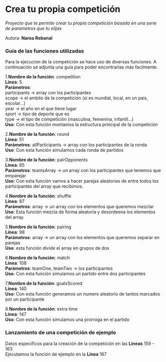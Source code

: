 
# Crea tu propia competición

_Proyecto que te permite crear tu propia competición basada en una serie de parametros que tu elijas_

Autora: **Naroa Rebanal** 


### Guía de las funciones utilizadas 

Para la ejecucíon de la competición se hace uso de diversas funciones. A continuación se adjunta una guía para poder encontrarlas más facilmente.

1.**Nombre de la función**: competition  
**Línea**: 5  
**Parámetros**:  
  participants -> array con los participantes  
  scope -> el ambito de la competición (si es mundial, local, en un pais, escolar...)  
  year -> el año en el que tiene lugar  
  sport -> tipo de deporte que es  
  type -> el tipo de competición (masculina, femenina, infantil...)  
**Uso**: Con esta función montamos la estructura principal de la competición  

2.**Nombre de la función**: round  
**Línea**: 51  
**Parámetros**: allParticipants -> array con los participantes de la ronda  
**Uso**: Con esta función simulamos cada ronda de partidos  

3.**Nombre de la función**: pairOpponents  
**Línea**: 85  
**Parámetros**: teamsArray -> un array con los participantes que tenemos que emparejar   
**Uso**: Con esta función vamos a hacer parejas aleatorias de entre todos los participantes del array que recibimos.  

4.**Nombre de la función**: shuffle  
**Línea**: 87  
**Parámetros**: array -> un array con los elementos que queremos mezclar  
**Uso**: Esta función mezcla de forma aleatoria y desordeena los elementos del array.  

5.**Nombre de la función**: pairing  
**Línea**:  98  
**Parámetros**: array -> un array con los elementos que queremos separar en parejas  
**Uso**: esta función divide el array en grupos de dos   

6.**Nombre de la función**: match  
**Línea**: 108  
**Parámetros**: teamOne, teamTwo -> los participantes  
**Uso**: Con esta función simulamos un partido entre dos participantes  

7.**Nombre de la función**: goalsScored  
**Línea**: 140  
**Uso**: Con esta función generamos un numero aleatorio de tantos marcados por un participante  

8.**Nombre de la función**: extra time  
**Línea**: 147  
**Uso**: Con esta función simulamos una prorroga en el partido  



### Lanzamiento de una competición de ejemplo

Datos específicos para la creación de la competición en las **Líneas** 159 - 163  
Ejecutamos la función de ejemplo en la **Línea** 167

